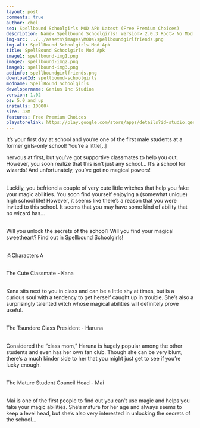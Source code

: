 ```yaml
---
layout: post
comments: true
author: chel
seo: Spellbound Schoolgirls MOD APK Latest (Free Premium Choices)
description: Name> Spellbound Schoolgirls! Version> 2.0.3 Root> No Mod features> Free Premium Choices Preview Tutorial Install> Install Steps> Download
img-src: ../../assets\images\MODs\spellboundgirlfriends.png
img-alt: SpellBound Schoolgirls Mod Apk
title: SpellBound Schoolgirls Mod Apk
image1: spellbound-img1.png
image2: spellbound-img2.png
image3: spellbound-img3.png
addinfo: spellboundgirlfriends.png
downloadId: spellbound-schoolgirls
modname: SpellBound Schoolgirls
developername: Genius Inc Studios
version: 1.02
os: 5.0 and up
installs: 10000+
size: 32M
features: Free Premium Choices
playstorelink: https://play.google.com/store/apps/details?id=studio.genius.mazyogakuen
---
```

<p>It’s your first day at school and you’re one of the first male students at a former girls-only school! You’re a little[..]

nervous at first, but you’ve got supportive classmates to help you out. However, you soon realize that this isn’t just any school… It’s a school for wizards! And unfortunately, you’ve got no magical powers!<br><br>

Luckily, you befriend a couple of very cute little witches that help you fake your magic abilities. You soon find yourself enjoying a (somewhat unique) high school life! However, it seems like there’s a reason that you were invited to this school. It seems that you may have some kind of ability that no wizard has…<br><br>

Will you unlock the secrets of the school? Will you find your magical sweetheart? Find out in Spellbound Schoolgirls!<br><br>

☆Characters☆<br><br>

The Cute Classmate - Kana<br><br>

Kana sits next to you in class and can be a little shy at times, but is a curious soul with a tendency to get herself caught up in trouble. She’s also a surprisingly talented witch whose magical abilities will definitely prove useful.<br><br>

The Tsundere Class President - Haruna<br><br>

Considered the “class mom,” Haruna is hugely popular among the other students and even has her own fan club. Though she can be very blunt, there’s a much kinder side to her that you might just get to see if you’re lucky enough.<br><br>

The Mature Student Council Head - Mai<br><br>

Mai is one of the first people to find out you can’t use magic and helps you fake your magic abilities. She’s mature for her age and always seems to keep a level head, but she’s also very interested in unlocking the secrets of the school...</p>
